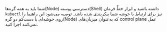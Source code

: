 شما باید به همه گره‌ها(Node) دسترسی پوسته(Shell) داشته باشید و ابزار خطِّ فرمان `kubectl` نیز برای ارتباط با خوشه شما پیکربندی شده باشد. توصیه می‌شود این راهنما را روی خوشه‌ای با دست‌کم دو گره(Node) که به‌عنوان میزبان‌های control plane عمل نمی‌کنند اجرا کنید.
